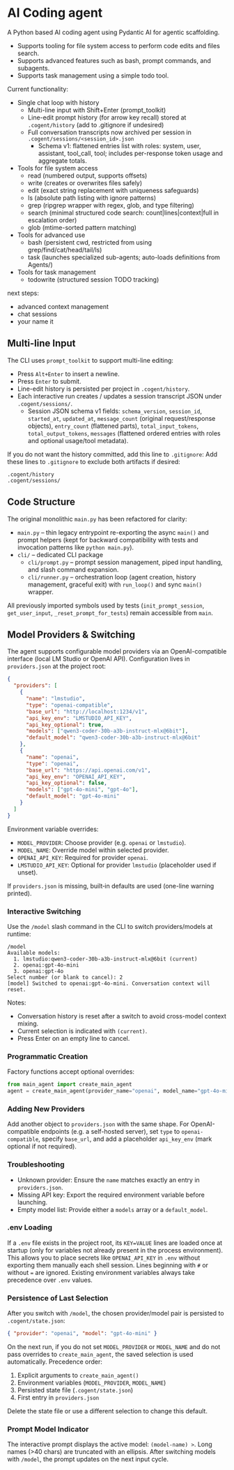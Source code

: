 
# AI Coding agent
A Python based AI coding agent using Pydantic AI for agentic scaffolding.

- Supports tooling for file system access to perform code edits and files search. 
- Supports advanced features such as bash, prompt commands, and subagents. 
- Supports task management using a simple todo tool.

Current functionality:
- Single chat loop with history
  - Multi-line input with Shift+Enter (prompt_toolkit)
  - Line-edit prompt history (for arrow key recall) stored at `.cogent/history` (add to .gitignore if undesired)
  - Full conversation transcripts now archived per session in `.cogent/sessions/<session_id>.json`
    - Schema v1: flattened entries list with roles: system, user, assistant, tool_call, tool; includes per-response token usage and aggregate totals.
- Tools for file system access
  - read (numbered output, supports offsets)
  - write (creates or overwrites files safely)
  - edit (exact string replacement with uniqueness safeguards)
  - ls (absolute path listing with ignore patterns)
  - grep (ripgrep wrapper with regex, glob, and type filtering)
  - search (minimal structured code search: count|lines|context|full in escalation order)
  - glob (mtime-sorted pattern matching)
- Tools for advanced use
  - bash (persistent cwd, restricted from using grep/find/cat/head/tail/ls)
  - task (launches specialized sub-agents; auto-loads definitions from Agents/)
- Tools for task management
  - todowrite (structured session TODO tracking)

next steps:
- advanced context management
- chat sessions
- your name it

## Multi-line Input
The CLI uses `prompt_toolkit` to support multi-line editing:
- Press `Alt+Enter` to insert a newline.
- Press `Enter` to submit.
- Line-edit history is persisted per project in `.cogent/history`.
- Each interactive run creates / updates a session transcript JSON under `.cogent/sessions/`.
  - Session JSON schema v1 fields: `schema_version`, `session_id`, `started_at`, `updated_at`, `message_count` (original request/response objects), `entry_count` (flattened parts), `total_input_tokens`, `total_output_tokens`, `messages` (flattened ordered entries with roles and optional usage/tool metadata).

If you do not want the history committed, add this line to `.gitignore`:
Add these lines to `.gitignore` to exclude both artifacts if desired:
```
.cogent/history
.cogent/sessions/
```

## Code Structure
The original monolithic `main.py` has been refactored for clarity:

- `main.py` – thin legacy entrypoint re-exporting the async `main()` and prompt helpers (kept for backward compatibility with tests and invocation patterns like `python main.py`).
- `cli/` – dedicated CLI package
  - `cli/prompt.py` – prompt session management, piped input handling, and slash command expansion.
  - `cli/runner.py` – orchestration loop (agent creation, history management, graceful exit) with `run_loop()` and sync `main()` wrapper.

All previously imported symbols used by tests (`init_prompt_session`, `get_user_input`, `_reset_prompt_for_tests`) remain accessible from `main`.

## Model Providers & Switching

The agent supports configurable model providers via an OpenAI-compatible interface (local LM Studio or OpenAI API). Configuration lives in `providers.json` at the project root:

```json
{
  "providers": [
    {
      "name": "lmstudio",
      "type": "openai-compatible",
      "base_url": "http://localhost:1234/v1",
      "api_key_env": "LMSTUDIO_API_KEY",
      "api_key_optional": true,
      "models": ["qwen3-coder-30b-a3b-instruct-mlx@6bit"],
      "default_model": "qwen3-coder-30b-a3b-instruct-mlx@6bit"
    },
    {
      "name": "openai",
      "type": "openai",
      "base_url": "https://api.openai.com/v1",
      "api_key_env": "OPENAI_API_KEY",
      "api_key_optional": false,
      "models": ["gpt-4o-mini", "gpt-4o"],
      "default_model": "gpt-4o-mini"
    }
  ]
}
```

Environment variable overrides:

- `MODEL_PROVIDER`: Choose provider (e.g. `openai` or `lmstudio`).
- `MODEL_NAME`: Override model within selected provider.
- `OPENAI_API_KEY`: Required for provider `openai`.
- `LMSTUDIO_API_KEY`: Optional for provider `lmstudio` (placeholder used if unset).

If `providers.json` is missing, built‑in defaults are used (one-line warning printed).

### Interactive Switching

Use the `/model` slash command in the CLI to switch providers/models at runtime:

```
/model
Available models:
  1. lmstudio:qwen3-coder-30b-a3b-instruct-mlx@6bit (current)
  2. openai:gpt-4o-mini
  3. openai:gpt-4o
Select number (or blank to cancel): 2
[model] Switched to openai:gpt-4o-mini. Conversation context will reset.
```

Notes:
- Conversation history is reset after a switch to avoid cross-model context mixing.
- Current selection is indicated with `(current)`.
- Press Enter on an empty line to cancel.

### Programmatic Creation

Factory functions accept optional overrides:

```python
from main_agent import create_main_agent
agent = create_main_agent(provider_name="openai", model_name="gpt-4o-mini")
```

### Adding New Providers

Add another object to `providers.json` with the same shape. For OpenAI-compatible endpoints (e.g. a self-hosted server), set `type` to `openai-compatible`, specify `base_url`, and add a placeholder `api_key_env` (mark optional if not required).

### Troubleshooting

- Unknown provider: Ensure the `name` matches exactly an entry in `providers.json`.
- Missing API key: Export the required environment variable before launching.
- Empty model list: Provide either a `models` array or a `default_model`.

### .env Loading

If a `.env` file exists in the project root, its `KEY=VALUE` lines are loaded once at startup (only for variables not already present in the process environment). This allows you to place secrets like `OPENAI_API_KEY` in `.env` without exporting them manually each shell session. Lines beginning with `#` or without `=` are ignored. Existing environment variables always take precedence over `.env` values.

### Persistence of Last Selection

After you switch with `/model`, the chosen provider/model pair is persisted to `.cogent/state.json`:

```json
{ "provider": "openai", "model": "gpt-4o-mini" }
```

On the next run, if you do not set `MODEL_PROVIDER` or `MODEL_NAME` and do not pass overrides to `create_main_agent`, the saved selection is used automatically. Precedence order:
1. Explicit arguments to `create_main_agent()`
2. Environment variables (`MODEL_PROVIDER`, `MODEL_NAME`)
3. Persisted state file (`.cogent/state.json`)
4. First entry in `providers.json`

Delete the state file or use a different selection to change this default.

### Prompt Model Indicator

The interactive prompt displays the active model: `(model-name) >`. Long names (>40 chars) are truncated with an ellipsis. After switching models with `/model`, the prompt updates on the next input cycle.